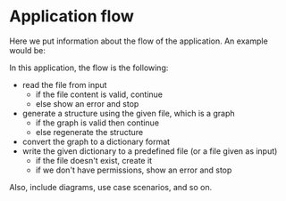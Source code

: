 # Application flow

Here we put information about the flow of the application. An example would be:

In this application, the flow is the following:

- read the file from input
    - if the file content is valid, continue
    - else show an error and stop
- generate a structure using the given file, which is a graph
    - if the graph is valid then continue
    - else regenerate the structure
- convert the graph to a dictionary format
- write the given dictionary to a predefined file (or a file given as input)
    - if the file doesn't exist, create it
    - if we don't have permissions, show an error and stop

Also, include diagrams, use case scenarios, and so on.